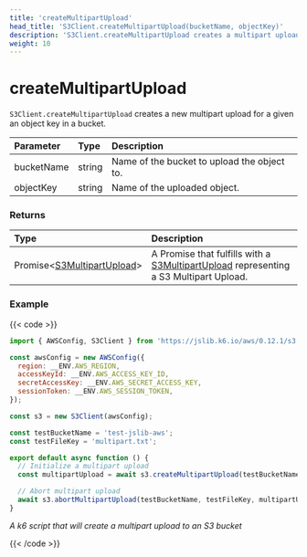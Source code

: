 ```yaml
---
title: 'createMultipartUpload'
head_title: 'S3Client.createMultipartUpload(bucketName, objectKey)'
description: 'S3Client.createMultipartUpload creates a multipart upload for an object key to a bucket'
weight: 10
---
```


# createMultipartUpload

`S3Client.createMultipartUpload` creates a new multipart upload for a given an object key in a bucket.

| Parameter  | Type   | Description                                 |
| :--------- | :----- | :------------------------------------------ |
| bucketName | string | Name of the bucket to upload the object to. |
| objectKey  | string | Name of the uploaded object.                |

### Returns

| Type                                                                                                                       | Description                                                                                                                                                                          |
| :------------------------------------------------------------------------------------------------------------------------- | :----------------------------------------------------------------------------------------------------------------------------------------------------------------------------------- |
| Promise<[S3MultipartUpload](https://grafana.com/docs/k6/<K6_VERSION>/javascript-api/jslib/aws/s3client/s3multipartupload)> | A Promise that fulfills with a [S3MultipartUpload](https://grafana.com/docs/k6/<K6_VERSION>/javascript-api/jslib/aws/s3client/s3multipartupload) representing a S3 Multipart Upload. |

### Example

{{< code >}}

```javascript
import { AWSConfig, S3Client } from 'https://jslib.k6.io/aws/0.12.1/s3.js';

const awsConfig = new AWSConfig({
  region: __ENV.AWS_REGION,
  accessKeyId: __ENV.AWS_ACCESS_KEY_ID,
  secretAccessKey: __ENV.AWS_SECRET_ACCESS_KEY,
  sessionToken: __ENV.AWS_SESSION_TOKEN,
});

const s3 = new S3Client(awsConfig);

const testBucketName = 'test-jslib-aws';
const testFileKey = 'multipart.txt';

export default async function () {
  // Initialize a multipart upload
  const multipartUpload = await s3.createMultipartUpload(testBucketName, testFileKey);

  // Abort multipart upload
  await s3.abortMultipartUpload(testBucketName, testFileKey, multipartUpload.uploadId);
}
```

_A k6 script that will create a multipart upload to an S3 bucket_

{{< /code >}}
